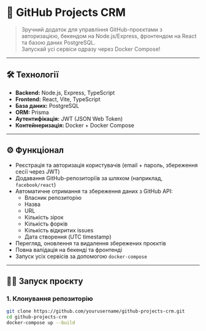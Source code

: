 # 🚀 GitHub Projects CRM

> Зручний додаток для управління GitHub-проєктами з авторизацією, бекендом на Node.js/Express, фронтендом на React та базою даних PostgreSQL.  
> Запускай усі сервіси одразу через Docker Compose!

---

## 🛠️ Технології

- **Backend:** Node.js, Express, TypeScript  
- **Frontend:** React, Vite, TypeScript  
- **База даних:** PostgreSQL  
- **ORM:** Prisma  
- **Аутентифікація:** JWT (JSON Web Token)  
- **Контейнеризація:** Docker + Docker Compose

---

## ⚙️ Функціонал

- Реєстрація та авторизація користувачів (email + пароль, збереження сесії через JWT)
- Додавання GitHub-репозиторіїв за шляхом (наприклад, `facebook/react`)
- Автоматичне отримання та збереження даних з GitHub API:
  - Власник репозиторію
  - Назва
  - URL
  - Кількість зірок
  - Кількість форків
  - Кількість відкритих issues
  - Дата створення (UTC timestamp)
- Перегляд, оновлення та видалення збережених проєктів
- Повна валідація на бекенді та фронтенді
- Запуск усіх сервісів за допомогою `docker-compose`

---

## 🏃‍♂️ Запуск проєкту

### 1. Клонування репозиторію

```bash
git clone https://github.com/yourusername/github-projects-crm.git
cd github-projects-crm
docker-compose up --build
````

